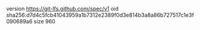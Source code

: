 version https://git-lfs.github.com/spec/v1
oid sha256:d7d4c5fcb41043959a1b7312e2389f0d3e814b3a8a86b727517c1e3f090689a6
size 960
